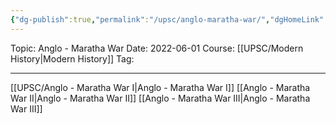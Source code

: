 ```yaml
---
{"dg-publish":true,"permalink":"/upsc/anglo-maratha-war/","dgHomeLink":true,"dgPassFrontmatter":false}
---
```


Topic: Anglo - Maratha War
Date: 2022-06-01
Course: [[UPSC/Modern History|Modern History]]
Tag: 

---

[[UPSC/Anglo - Maratha War I|Anglo - Maratha War I]]
[[Anglo - Maratha War II|Anglo - Maratha War II]]
[[Anglo - Maratha War III|Anglo - Maratha War III]]